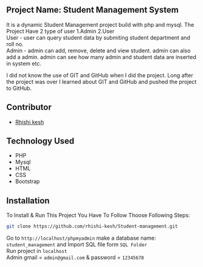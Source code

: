 <h2>Project Name: Student Management System</h2>
<p>
  It is a dynamic Student Management project build with php and mysql. The Project Have 2 type of user 1.Admin 2.User <br>
  User - user can query student data by submiting student department and roll no. <br>
  Admin - admin can add, remove, delete and view student. admin can also add a admin. admin can see how many admin and student data are inserted in system etc.
</p>
<p>I did not know the use of GIT and GitHub when I did the project. Long after the project was over I learned about GIT and GitHub and pushed the project to GitHub.</p>

## Contributor

-   <a href="https://github.com/rhishi-kesh" target="_blank">Rhishi kesh</a>

## Technology Used

- PHP
- Mysql
- HTML
- CSS
- Bootstrap

## Installation

To Install & Run This Project You Have To Follow Thoose Following Steps:

```sh
git clone https://github.com/rhishi-kesh/Student-management.git
```

Go to `http://localhost/phpmyadmin` make a database name: `student_management` and Import SQL file form `SQL Folder` <br> 
Run project in `localhost` <br>
Admin gmail = `admin@gmail.com` & password = `12345678` <br>
